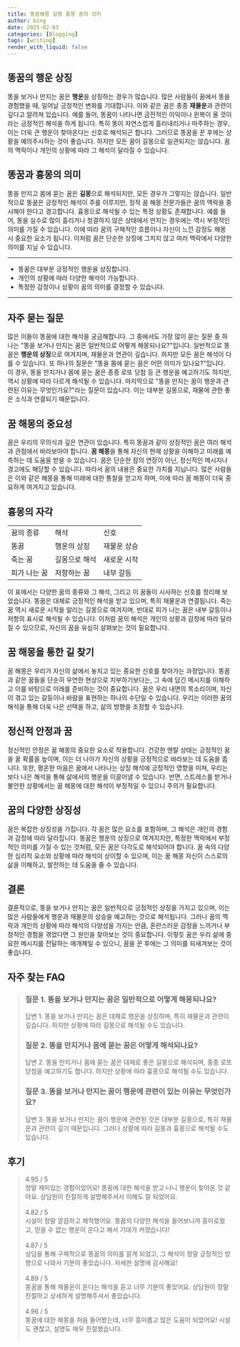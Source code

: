 ```yaml
---
title: 똥꿈해몽 길몽 흉몽 꿈의 의미
author: bing
date: 2025-02-03
categories: [Blogging]
tags: [writing]
render_with_liquid: false
---
```



<h2 id='똥꿈의행운상징'>똥꿈의 행운 상징</h2>

<p>똥을 보거나 만지는 꿈은 <b>행운</b>을 상징하는 경우가 많습니다. 많은 사람들이 꿈에서 똥을 경험했을 때, 일어날 긍정적인 변화를 기대합니다. 이와 같은 꿈은 종종 <b>재물운</b>과 관련이 깊다고 알려져 있습니다. 예를 들어, 똥꿈이 나타나면 금전적인 이익이나 윈복이 올 것이라는 긍정적인 해석을 하게 됩니다. 특히 똥이 자연스럽게 흘러내리거나 마주하는 경우, 이는 더욱 큰 행운이 찾아온다는 신호로 해석되곤 합니다. 그러므로 똥꿈을 꾼 후에는 상황을 예의주시하는 것이 좋습니다. 하지만 모든 꿈이 길몽으로 일관되지는 않습니다. 꿈의 맥락이나 개인의 상황에 따라 그 해석이 달라질 수 있습니다.</p>

<h2 id='똥꿈과흉몽의의미'>똥꿈과 흉몽의 의미</h2>

<p>똥을 만지고 몸에 묻는 꿈은 <b>길몽</b>으로 해석되지만, 모든 경우가 그렇지는 않습니다. 일반적으로 똥꿈은 긍정적인 해석이 주를 이루지만, 정작 꿈 해몽 전문가들은 꿈의 맥락을 중시해야 한다고 경고합니다. 흉몽으로 해석될 수 있는 특정 상황도 존재합니다. 예를 들어, 똥을 실수로 많이 흘리거나 청결하지 않은 상태에서 만지는 경우에는 역시 부정적인 의미를 가질 수 있습니다. 이에 따라 꿈의 구체적인 흐름이나 자신이 느낀 감정도 해몽 시 중요한 요소가 됩니다. 이처럼 꿈은 단순한 상징에 그치지 않고 여러 맥락에서 다양한 의미를 지닐 수 있습니다.</p>

<hr />

<ul>
    <li>똥꿈은 대부분 긍정적인 행운을 상징합니다.</li>
    <li>개인의 상황에 따라 다양한 해석이 가능합니다.</li>
    <li>특정한 감정이나 상황이 꿈의 의미를 결정할 수 있습니다.</li>
</ul>

<hr />

<h2 id='자주묻는질문'>자주 묻는 질문</h2>

<p>많은 이들이 똥꿈에 대한 해석을 궁금해합니다. 그 중에서도 가장 많이 묻는 질문 중 하나는 "똥을 보거나 만지는 꿈은 일반적으로 어떻게 해몽되나요?"입니다. 일반적으로 똥꿈은 <b>행운의 상징</b>으로 여겨지며, 재물운과 연관이 깊습니다. 하지만 모든 꿈은 해석이 다를 수 있습니다. 또 하나의 질문은 "똥을 몸에 묻는 꿈은 어떤 의미가 있나요?"입니다. 이 경우, 똥을 만지거나 몸에 묻는 꿈은 종종 로또 당첨 등 큰 행운을 예고하기도 하지만, 역시 상황에 따라 다르게 해석될 수 있습니다. 마지막으로 "똥을 만지는 꿈이 행운과 관련된 이유는 무엇인가요?"라는 질문이 있습니다. 이는 대부분 길몽으로, 재물에 관한 좋은 소식과 연결되기 때문입니다.</p>

<h2 id='꿈해몽의중요성'>꿈 해몽의 중요성</h2>

<p>꿈은 우리의 무의식과 깊은 연관이 있습니다. 특히 똥꿈과 같이 상징적인 꿈은 여러 해석과 관점에서 바라보아야 합니다. <b>꿈 해몽</b>을 통해 자신의 현재 상황을 이해하고 미래를 예측하는 데 도움을 받을 수 있습니다. 꿈은 단순한 잠의 연장이 아닌, 정신적인 메시지나 경고에도 해당할 수 있습니다. 따라서 꿈의 내용은 중요한 가치를 지닙니다. 많은 사람들은 이와 같은 해몽을 통해 미래에 대한 통찰을 얻고자 하며, 이에 따라 꿈 해몽이 더욱 중요하게 여겨지고 있습니다.</p>

<h2 id='흉몽의자각'>흉몽의 자각</h2>

<table>
    <tr>
        <td>꿈의 종류</td>
        <td>해석</td>
        <td>신호</td>
    </tr>
    <tr>
        <td>똥꿈</td>
        <td>행운의 상징</td>
        <td>재물운 상승</td>
    </tr>
    <tr>
        <td>죽는 꿈</td>
        <td>길몽으로 해석</td>
        <td>새로운 시작</td>
    </tr>
    <tr>
        <td>피가 나는 꿈</td>
        <td>저항하는 꿈</td>
        <td>내부 갈등</td>
    </tr>
</table>

<p>이 표에서는 다양한 꿈의 종류와 그 해석, 그리고 이 꿈들이 시사하는 신호를 정리해 보았습니다. 똥꿈은 대체로 긍정적인 해석을 받고 있으며, 특히 재물운과 연결됩니다. 죽는 꿈 역시 새로운 시작을 알리는 길몽으로 여겨지며, 반대로 피가 나는 꿈은 내부 갈등이나 저항의 표시로 해석될 수 있습니다. 이처럼 꿈의 해석은 개인의 상황과 감정에 따라 달라질 수 있으므로, 자신의 꿈을 유심히 살펴보는 것이 필요합니다.</p>

<h2 id='꿈해몽을통한길찾기'>꿈 해몽을 통한 길 찾기</h2>

<p>꿈 해몽은 우리가 자신의 삶에서 놓치고 있는 중요한 신호를 찾아가는 과정입니다. 똥꿈과 같은 꿈들을 단순히 우연한 현상으로 치부하기보다는, 그 속에 담긴 메시지를 이해하고 이를 바탕으로 미래를 준비하는 것이 중요합니다. 꿈은 우리 내면의 목소리이며, 자신이 겪고 있는 갈등이나 바람을 표현하는 하나의 수단일 수 있습니다. 우리는 이러한 꿈의 해석을 통해 더욱 나은 선택을 하고, 삶의 방향을 조정할 수 있습니다.</p>

<h2 id='정신적안정과꿈'>정신적 안정과 꿈</h2>

<p>정신적인 안정은 꿈 해몽의 중요한 요소로 작용합니다. 건강한 멘탈 상태는 긍정적인 꿈을 꿀 확률을 높이며, 이는 더 나아가 자신의 상황을 긍정적으로 바라보는 데 도움을 줍니다. 또한, 평온한 마음은 꿈에서 나타나는 상징 해석에 긍정적인 영향을 미쳐, 우리는 보다 나은 해석을 통해 삶에서의 행운을 이끌어낼 수 있습니다. 반면, 스트레스를 받거나 불안한 상황에서는 꿈 해몽에 대한 해석이 부정적일 수 있으니 주의가 필요합니다.</p>

<h2 id='꿈의다양한상징성'>꿈의 다양한 상징성</h2>

<p>꿈은 복잡한 상징성을 가집니다. 각 꿈은 많은 요소를 포함하며, 그 해석은 개인의 경험과 감정에 따라 달라집니다. 똥꿈은 행운의 상징으로 여겨지지만, 특정한 맥락에서 부정적인 의미를 가질 수 있는 것처럼, 모든 꿈은 다각도로 해석되어야 합니다. 꿈 속의 다양한 심리적 요소와 상황에 따라 해석이 상이할 수 있으며, 이는 꿈 해몽 자신이 스스로의 삶을 이해하고, 발전하는 데 도움을 줄 수 있습니다.</p>

<h2 id='결론'>결론</h2>

<p>결론적으로, 똥을 보거나 만지는 꿈은 일반적으로 긍정적인 상징을 가지고 있으며, 이는 많은 사람들에게 행운과 재물운의 상승을 예고하는 것으로 해석됩니다. 그러나 꿈의 맥락과 개인의 상황에 따라 해석의 다양성을 가지는 만큼, 혼란스러운 감정을 느끼거나 부정적인 경험을 겪었다면 그 원인을 찾아보는 것이 중요합니다. 이렇듯 꿈은 우리 삶에 중요한 메시지를 전달하는 매개체일 수 있으니, 꿈을 꾼 후에는 그 의미를 되새겨보는 것이 좋습니다.</p>


<h2 id='자주_찾는_FAQ'>자주 찾는 FAQ</h2>
<div itemscope="" itemtype="https://schema.org/FAQPage"> 
<blockquote> 
<div itemscope="" itemprop="mainEntity" itemtype="https://schema.org/Question"> 
<h3 itemprop="name">질문 1. 똥을 보거나 만지는 꿈은 일반적으로 어떻게 해몽되나요?</h3> 
<div itemscope="" itemprop="acceptedAnswer" itemtype="https://schema.org/Answer"> 
<span itemprop="text"> 
<p>답변 1. 똥을 보거나 만지는 꿈은 대체로 행운을 상징하며, 특히 재물운과 관련이 깊습니다. 하지만 상황에 따라 길몽으로 해석될 수도 있습니다.</p> 
</span> 
</div> 
</div> 
<div itemscope="" itemprop="mainEntity" itemtype="https://schema.org/Question"> 
<h3 itemprop="name">질문 2. 똥을 만지거나 몸에 묻는 꿈은 어떻게 해석되나요?</h3> 
<div itemscope="" itemprop="acceptedAnswer" itemtype="https://schema.org/Answer"> 
<span itemprop="text"> 
<p>답변 2. 똥을 만지거나 몸에 묻는 꿈은 대체로 좋은 길몽으로 해석되며, 종종 로또 당첨을 예고하기도 합니다. 하지만 상황에 따라 흉몽으로 해석될 수도 있습니다.</p> 
</span> 
</div> 
</div> 
<div itemscope="" itemprop="mainEntity" itemtype="https://schema.org/Question"> 
<h3 itemprop="name">질문 3. 똥을 보거나 만지는 꿈이 행운에 관련이 있는 이유는 무엇인가요?</h3> 
<div itemscope="" itemprop="acceptedAnswer" itemtype="https://schema.org/Answer"> 
<span itemprop="text"> 
<p>답변 3. 똥을 보거나 만지는 꿈이 행운에 관련된 것은 대부분 길몽으로, 특히 재물운과 관련이 깊기 때문입니다. 그러나 상황에 따라 길몽과 흉몽으로 해석될 수도 있습니다.</p> 
</span> 
</div> 
</div> 
</blockquote> 
</div>
<h2 id='후기'>후기</h2>
<div itemscope itemtype="https://schema.org/Product">
  <blockquote>
  <div itemprop="review" itemscope itemtype="https://schema.org/Review">
      <div itemprop="reviewRating" itemscope itemtype="https://schema.org/Rating"> <span itemprop="ratingValue">4.95</span> / <span itemprop="bestRating">5</span> </div>
      <span itemprop="reviewBody">정말 재미있는 경험이었어요! 똥꿈에 대한 해석을 받고 나니 행운이 찾아온 것 같아요. 상담원이 친절하게 설명해주셔서 이해도 잘 되었어요.</span>
  </div>
  <br>
  <div itemprop="review" itemscope itemtype="https://schema.org/Review">
      <div itemprop="reviewRating" itemscope itemtype="https://schema.org/Rating"> <span itemprop="ratingValue">4.82</span> / <span itemprop="bestRating">5</span> </div>
      <span itemprop="reviewBody">시설이 정말 깔끔하고 쾌적했어요. 똥꿈의 다양한 해석을 들어보니까 흥미로웠고, 믿을 수 없는 행운이 온다고 해서 기대가 커졌습니다!</span>
  </div>
  <br>
  <div itemprop="review" itemscope itemtype="https://schema.org/Review">
      <div itemprop="reviewRating" itemscope itemtype="https://schema.org/Rating"> <span itemprop="ratingValue">4.87</span> / <span itemprop="bestRating">5</span> </div>
      <span itemprop="reviewBody">상담을 통해 구체적으로 똥꿈의 의미를 알게 되었고, 그 해석이 정말 긍정적인 방향으로 나와서 기분이 좋았습니다. 자세한 설명에 감사해요!</span>
  </div>
  <br>
  <div itemprop="review" itemscope itemtype="https://schema.org/Review">
      <div itemprop="reviewRating" itemscope itemtype="https://schema.org/Rating"> <span itemprop="ratingValue">4.89</span> / <span itemprop="bestRating">5</span> </div>
      <span itemprop="reviewBody">똥꿈을 통해 재물운이 온다는 해석을 듣고 너무 기분이 좋았어요. 상담원이 정말 친절하고 상세하게 설명해주셔서 좋았습니다.</span>
  </div>
  <br>
  <div itemprop="review" itemscope itemtype="https://schema.org/Review">
      <div itemprop="reviewRating" itemscope itemtype="https://schema.org/Rating"> <span itemprop="ratingValue">4.96</span> / <span itemprop="bestRating">5</span> </div>
      <span itemprop="reviewBody">똥꿈에 대한 해몽을 처음 들어봤는데, 너무 흥미롭고 많은 도움이 되었어요! 시설도 괜찮고, 설명도 매우 친절했습니다.</span>
  </div>
  <br>
  </blockquote>
</div>
